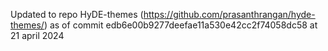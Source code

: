 Updated to repo HyDE-themes (https://github.com/prasanthrangan/hyde-themes/) as of commit edb6e00b9277deefae11a530e42cc2f74058dc58 at 21 april 2024
